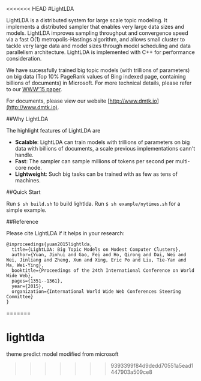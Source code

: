 <<<<<<< HEAD
#LightLDA

LightLDA is a distributed system for large scale topic modeling. It implements a distributed sampler that enables very large data sizes and models. LightLDA improves sampling throughput and convergence speed via a fast O(1) metropolis-Hastings algorithm, and allows small cluster to tackle very large data and model sizes through model scheduling and data parallelism architecture. LightLDA is implemented with C++ for performance consideration.

We have sucessfully trained big topic models (with trillions of parameters) on big data (Top 10% PageRank values of Bing indexed page, containing billions of documents) in Microsoft. For more technical details, please refer to our [WWW'15 paper](http://www.www2015.it/documents/proceedings/proceedings/p1351.pdf). 

For documents, please view our website [http://www.dmtk.io](http://www.dmtk.io).

##Why LightLDA

The highlight features of LightLDA are

* **Scalable**: LightLDA can train models with trillions of parameters on big data with billions of documents, a scale previous implementations cann't handle. 
* **Fast**: The sampler can sample millions of tokens per second per multi-core node.
* **Lightweight**: Such big tasks can be trained with as few as tens of machines.

##Quick Start

Run ``` $ sh build.sh ``` to build lightlda.
Run ``` $ sh example/nytimes.sh ``` for a simple example.


##Reference

Please cite LightLDA if it helps in your research:

```
@inproceedings{yuan2015lightlda,
  title={LightLDA: Big Topic Models on Modest Computer Clusters},
  author={Yuan, Jinhui and Gao, Fei and Ho, Qirong and Dai, Wei and Wei, Jinliang and Zheng, Xun and Xing, Eric Po and Liu, Tie-Yan and Ma, Wei-Ying},
  booktitle={Proceedings of the 24th International Conference on World Wide Web},
  pages={1351--1361},
  year={2015},
  organization={International World Wide Web Conferences Steering Committee}
}
```
=======
# lightlda
theme predict model modified from microsoft
>>>>>>> 9393399f84d9dedd70551a5ead1447903a509ce8
